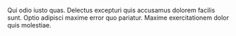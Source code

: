 Qui odio iusto quas. Delectus excepturi quis accusamus dolorem facilis sunt. Optio adipisci maxime error quo pariatur. Maxime exercitationem dolor quis molestiae.